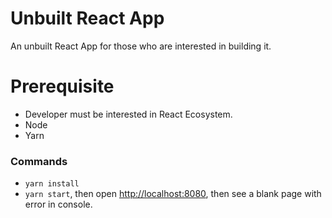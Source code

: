 # Unbuilt React App
An unbuilt React App for those who are interested in building it.

# Prerequisite
* Developer must be interested in React Ecosystem.
* Node
* Yarn

### Commands
* `yarn install`
* `yarn start`, then open [http://localhost:8080](http://localhost:8080), then see a blank page with error in console.